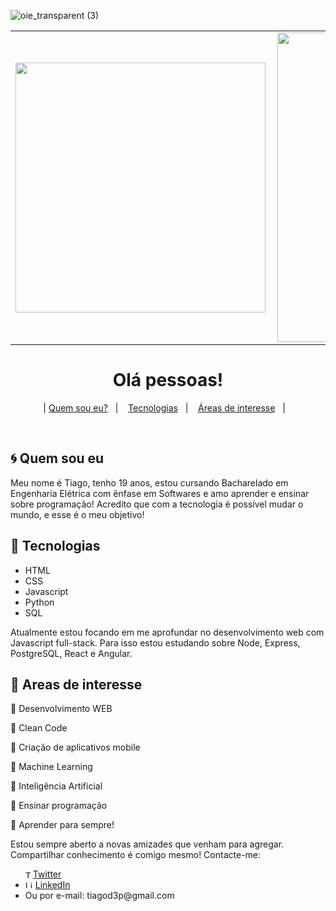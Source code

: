 
![oie_transparent (3)](https://i.imgur.com/YprD8EV.png)


<center>
<table>
  <tr>
      <td><img width="400px" align="left" src="https://github-readme-stats.vercel.app/api/top-langs/?username=tiagod3p&hide=html&layout=compact" /></td>
      <td><img width="495px" align="left" src="https://github-readme-stats.vercel.app/api?username=tiagod3p&theme=default" /></td>
  </tr>   
</table>
</center>


<h1 align="center">
    Olá pessoas!
</h1>


<p align="center">
  |      <a href="#cyclone-quem-sou-eu">Quem sou eu?</a>&nbsp;&nbsp;&nbsp;|&nbsp;&nbsp;&nbsp;
  <a href="#rocket-tecnologias">Tecnologias</a>&nbsp;&nbsp;&nbsp;|&nbsp;&nbsp;&nbsp;
  <a href="#notebook-areas-de-interesse">Áreas de interesse</a>&nbsp;&nbsp;&nbsp;|&nbsp;&nbsp;&nbsp;
</p>

<br>


## :cyclone: Quem sou eu

Meu nome é Tiago, tenho 19 anos, estou cursando Bacharelado em Engenharia Elétrica com ênfase em Softwares e amo aprender e ensinar sobre programação! Acredito que com a tecnologia é possível mudar o mundo, e esse é o meu objetivo!

## :rocket: Tecnologias


- HTML
- CSS
- Javascript
- Python
- SQL

Atualmente estou focando em me aprofundar no desenvolvimento web com Javascript full-stack. Para isso estou estudando sobre Node, Express, PostgreSQL, React e Angular.
 
## :notebook: Areas de interesse

:pushpin: Desenvolvimento WEB 

:pushpin: Clean Code 

:pushpin: Criação de aplicativos mobile

:pushpin: Machine Learning

:pushpin: Inteligência Artificial

:pushpin: Ensinar programação

:pushpin: Aprender para sempre!


Estou sempre aberto a novas amizades que venham para agregar. Compartilhar conhecimento é comigo mesmo! Contacte-me:

<ul>
  <li style="display: flex; align-items: center;">
    <img src="https://user-images.githubusercontent.com/3603793/87077942-4b727b00-c1fa-11ea-890c-c1249a500a57.png" width="12" alt="Twitter"> 
    <a href="https://twitter.com/tiagod3p" target="_blank" title="Twitter">Twitter</a>
  </li>
  <li>
    <img src="https://user-images.githubusercontent.com/3603793/87078013-6b09a380-c1fa-11ea-9ca0-6789b1cafb1c.png" width="12" alt="Linkedin"> 
    <a href="https://www.linkedin.com/in/tiagovidaldepaula/" target="_blank" title="LinkedIn">LinkedIn</a>
  </li>
<li>
    Ou por e-mail: tiagod3p@gmail.com    
</li>
</ul>


